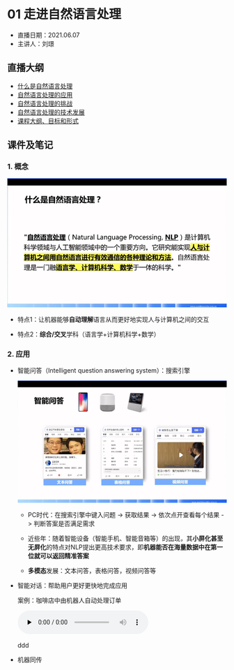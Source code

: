 # 01 走进自然语言处理

- 直播日期：2021.06.07
- 主讲人：刘璟

## 直播大纲
- [什么是自然语言处理](#1)
- [自然语言处理的应用](#2)
- [自然语言处理的挑战](#3)
- [自然语言处理的技术发展](#4)
- [课程大纲、目标和形式](#5)

## 课件及笔记
<h3 id="1">1. 概念</h3>

![NLP_Definition](../media/1_nlp_definition.png)

- 特点1：让机器能够**自动理解**语言从而更好地实现人与计算机之间的交互

- 特点2：**综合/交叉**学科（语言学+计算机科学+数学）

<h3 id="2">2. 应用</h3>

- 智能问答（Intelligent question answering system）：搜索引擎

  ![Intelligent_QA.png](../media/1_nlp_application_IntelligentQA.png)

  - PC时代：在搜索引擎中键入问题 -> 获取结果 -> 依次点开查看每个结果 -> 判断答案是否满足需求
  
  - 近些年：随着智能设备（智能手机、智能音箱等）的出现，其**小屏化甚至无屏化**的特点对NLP提出更高技术要求，即**机器能否在海量数据中在第一位就可以返回精准答案**

  - **多模态**发展：文本问答，表格问答，视频问答等

- 智能对话：帮助用户更好更快地完成应用

  案例：咖啡店中由机器人自动处理订单
  
  <audio id="audio" controls="" preload="none">
      <source id="mp3" src="../media/1_nlp_application_IntelligentQA_Cafe.mp3">
  </audio>
  
  ddd

- 机器同传
